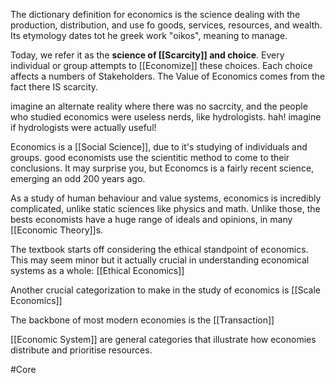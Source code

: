 The dictionary definition for economics is the science dealing with the production, distribution, and use fo goods, services, resources, and wealth. Its etymology dates tot he greek work "oikos", meaning to manage.

Today, we refer it as the **science of [[Scarcity]] and choice**. Every individual or group attempts to [[Economize]] these choices. Each choice affects a numbers of Stakeholders. The Value of Economics comes from the fact there IS scarcity.

imagine an alternate reality where there was no sacrcity, and the people who studied economics were useless nerds, like hydrologists. hah! imagine if hydrologists were actually useful!

Economics is a [[Social Science]], due to it's studying of individuals and groups. good economists use the scientitic method to come to their conclusions. It may surprise you, but Economcs is a fairly recent science, emerging an odd 200 years ago.

As a study of human behaviour and value systems, economics is incredibly complicated, unlike static sciences like physics and math. Unlike those, the bests economists have a huge range of ideals and opinions, in many [[Economic Theory]]s.

The textbook starts off considering the ethical standpoint of economics. This may seem minor but it actually crucial in understanding economical systems as a whole: [[Ethical Economics]]

Another crucial categorization to make in the study of economics is [[Scale Economics]]

The backbone of most modern economies is the [[Transaction]]

[[Economic System]] are general categories that illustrate how economies distribute and prioritise resources.

#Core